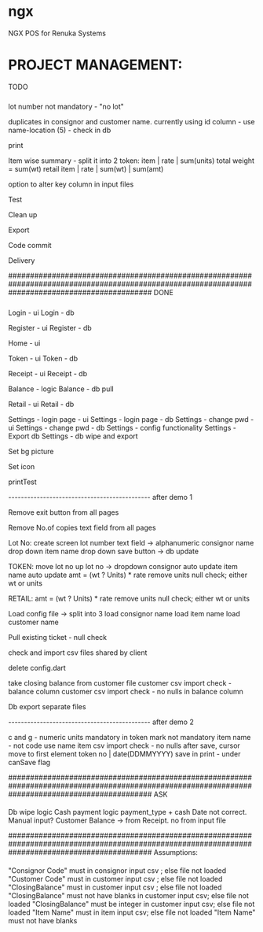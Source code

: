 # ngx

NGX POS for Renuka Systems

# PROJECT MANAGEMENT:

TODO
#####

lot number not mandatory - "no lot"

duplicates in consignor and customer name. currently using id column - use name-location (5) - check in db

print

Item wise summary - split it into 2
token:
item | rate | sum(units)
total weight = sum(wt)
retail
item | rate | sum(wt) | sum(amt)

option to alter key column in input files

Test

Clean up

Export

Code commit

Delivery

#################################################################################################################################################
DONE
#####

Login - ui
Login - db

Register - ui
Register - db

Home - ui

Token - ui
Token - db

Receipt - ui
Receipt - db

Balance - logic
Balance - db pull

Retail - ui
Retail - db

Settings - login page - ui
Settings - login page - db
Settings - change pwd - ui
Settings - change pwd - db
Settings - config functionality
Settings - Export db
Settings - db wipe and export

Set bg picture

Set icon

printTest

--------------------------------------------- after demo 1

Remove exit button from all pages

Remove No.of copies text field from all pages

Lot No:
create screen
lot number text field -> alphanumeric
consignor name drop down
item name drop down
save button -> db update

TOKEN:
move lot no up
lot no -> dropdown
consignor auto update
item name auto update
amt = (wt ? Units) * rate
remove units null check; either wt or units

RETAIL:
amt = (wt ? Units) * rate
remove units null check; either wt or units

Load config file -> split into 3
load consignor name
load item name
load customer name

Pull existing ticket - null check

check and import csv files shared by client

delete config.dart

take closing balance from customer file
customer csv import check - balance column
customer csv import check - no nulls in balance column

Db export separate files

--------------------------------------------- after demo 2

c and g - numeric
units mandatory in token
mark not mandatory
item name - not code use name
item csv import check - no nulls
after save, cursor move to first element
token no | date(DDMMYYYY)
save in print - under canSave flag

#################################################################################################################################################
ASK
####




Db wipe logic
Cash payment logic
payment_type + cash
Date not correct. Manual input?
Customer Balance -> from Receipt. no from input file


#################################################################################################################################################
Assumptions:
####

"Consignor Code" must in consignor input csv ; else file not loaded
"Customer Code" must in customer input csv ; else file not loaded
"ClosingBalance" must in customer input csv ; else file not loaded
"ClosingBalance" must not have blanks in customer input csv; else file not loaded
"ClosingBalance" must be integer in customer input csv; else file not loaded
"Item Name" must in item input csv; else file not loaded
"Item Name" must not have blanks
